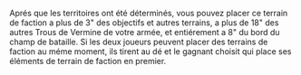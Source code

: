 Aprés que les territoires
ont été déterminés, vous pouvez placer
ce terrain de faction a plus de 3" des
objectifs et autres terrains, a plus de 18"
des autres Trous de Vermine de votre
armée, et entiérement a 8" du bord du
champ de bataille. Si les deux joueurs
peuvent placer des terrains de faction
au méme moment, ils tirent au dé et le
gagnant choisit qui place ses éléments
de terrain de faction en premier.
